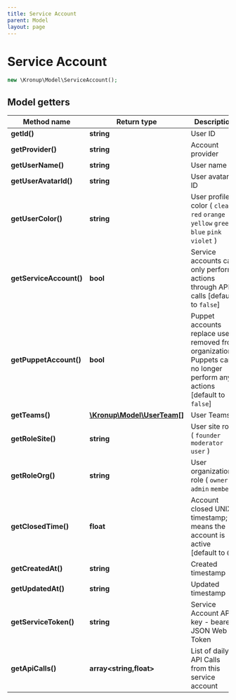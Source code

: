 ```yaml
---
title: Service Account
parent: Model
layout: page
---
```


# Service Account

```php
new \Kronup\Model\ServiceAccount();
```

## Model getters

Method name | Return type | Description
------------ | ------------- | -------------
**getId()** | **string** | User ID
**getProvider()** | **string** | Account provider
**getUserName()** | **string** | User name
**getUserAvatarId()** | **string** | User avatar ID
**getUserColor()** | **string** | User profile color ( `clear` `red` `orange` `yellow` `green` `blue` `pink` `violet` )
**getServiceAccount()** | **bool** | Service accounts can only perform actions through API calls   [default to `false`]
**getPuppetAccount()** | **bool** | Puppet accounts replace users removed from organizations. Puppets can no longer perform any actions   [default to `false`]
**getTeams()** | [**\Kronup\Model\UserTeam[]**](../UserTeam) | User Teams
**getRoleSite()** | **string** | User site role ( `founder` `moderator` `user` )
**getRoleOrg()** | **string** | User organization role ( `owner` `admin` `member` )
**getClosedTime()** | **float** | Account closed UNIX timestamp; 0 means the account is active   [default to `0`]
**getCreatedAt()** | **string** | Created timestamp
**getUpdatedAt()** | **string** | Updated timestamp
**getServiceToken()** | **string** | Service Account API key - bearer JSON Web Token
**getApiCalls()** | **array<string,float>** | List of daily API Calls from this service account

